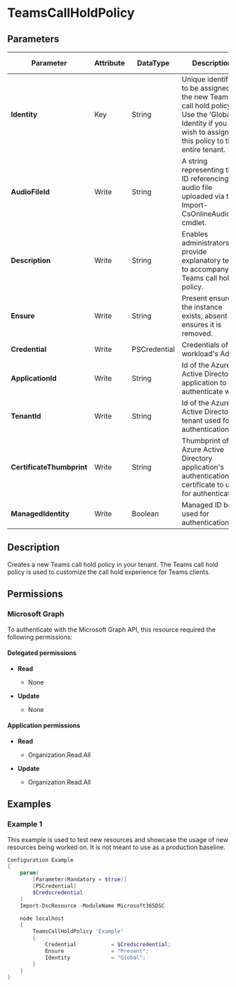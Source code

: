 ﻿# TeamsCallHoldPolicy

## Parameters

| Parameter | Attribute | DataType | Description | Allowed Values |
| --- | --- | --- | --- | --- |
| **Identity** | Key | String | Unique identifier to be assigned to the new Teams call hold policy. Use the 'Global' Identity if you wish to assign this policy to the entire tenant. | |
| **AudioFileId** | Write | String | A string representing the ID referencing an audio file uploaded via the Import-CsOnlineAudioFile cmdlet. | |
| **Description** | Write | String | Enables administrators to provide explanatory text to accompany a Teams call hold policy. | |
| **Ensure** | Write | String | Present ensures the instance exists, absent ensures it is removed. | `Present`, `Absent` |
| **Credential** | Write | PSCredential | Credentials of the workload's Admin | |
| **ApplicationId** | Write | String | Id of the Azure Active Directory application to authenticate with. | |
| **TenantId** | Write | String | Id of the Azure Active Directory tenant used for authentication. | |
| **CertificateThumbprint** | Write | String | Thumbprint of the Azure Active Directory application's authentication certificate to use for authentication. | |
| **ManagedIdentity** | Write | Boolean | Managed ID being used for authentication. | |


## Description

Creates a new Teams call hold policy in your tenant. The Teams call hold policy is used to customize the call hold experience for Teams clients.

## Permissions

### Microsoft Graph

To authenticate with the Microsoft Graph API, this resource required the following permissions:

#### Delegated permissions

- **Read**

    - None

- **Update**

    - None

#### Application permissions

- **Read**

    - Organization.Read.All

- **Update**

    - Organization.Read.All

## Examples

### Example 1

This example is used to test new resources and showcase the usage of new resources being worked on.
It is not meant to use as a production baseline.

```powershell
Configuration Example
{
    param(
        [Parameter(Mandatory = $true)]
        [PSCredential]
        $Credscredential
    )
    Import-DscResource -ModuleName Microsoft365DSC

    node localhost
    {
        TeamsCallHoldPolicy 'Example'
        {
            Credential           = $Credscredential;
            Ensure               = "Present";
            Identity             = "Global";
        }
    }
}
```

